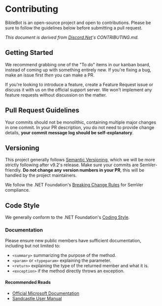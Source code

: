 # Contributing

BibleBot is an open-source project and open to contributions. Please be sure to follow the guidelines below before submitting a pull request.

_This document is derived from [Discord.Net](https://github.com/discord-net/Discord.Net)'s CONTRIBUTING.md._

## Getting Started

We recommend grabbing one of the "To do" items in our kanban board, instead of coming up with something entirely new. If you're fixing a bug, make an issue first _then_ you can make a PR.

If you're looking to introduce a feature, create a Feature Request issue or discuss it with us on the official support server. We won't implement any feature requests without discussion on the matter.

## Pull Request Guidelines

Your commits should not be monolithic, containing multiple major changes in one commit. In your PR description, you do not need to provide change details, **your commit message log should be self-explanatory**.

## Versioning

This project generally follows [Semantic Versioning](https://semver.org/), which we will be more strictly following after v9.2's release. Make sure your commits are SemVer-friendly. **Do not change any version numbers in your PR**, this will be handled by the project maintainers.

We follow the .NET Foundation's [Breaking Change Rules](https://github.com/dotnet/corefx/blob/master/Documentation/coding-guidelines/breaking-change-rules.md) for SemVer compliance.

## Code Style

We generally conform to the .NET Foundation's [Coding Style](https://github.com/dotnet/corefx/blob/master/Documentation/coding-guidelines/coding-style.md).

### Documentation

Please ensure new public members have sufficient documentation, including but not limited to:

-   `<summary>` summarizing the purpose of the method.
-   `<param>` or `<typeparam>` explaining the parameter.
-   `<return>` explaining the type of the returned member and what it is.
-   `<exception>` if the method directly throws an exception.

#### Recommended Reads

-   [Official Microsoft Documentation](https://docs.microsoft.com)
-   [Sandcastle User Manual](https://ewsoftware.github.io/XMLCommentsGuide/html/4268757F-CE8D-4E6D-8502-4F7F2E22DDA3.htm)
